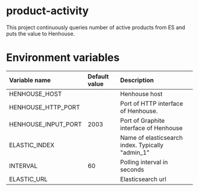 # product-activity

This project continuously queries number of active products from ES and
puts the value to Henhouse.

# Environment variables

| Variable name          |Default value   | Description                                                                                                  |
|:-----------------------|:----------------|:-------------------------------------------------------------------------------------------------------------|
| HENHOUSE_HOST          |               | Henhouse host |
| HENHOUSE_HTTP_PORT     |               | Port of HTTP interface of Henhouse. |
| HENHOUSE_INPUT_PORT    | 2003          | Port of Graphite interface of Henhouse |
| ELASTIC_INDEX          |               | Name of elasticsearch index. Typically "admin_1" |
| INTERVAL               | 60            | Polling interval in seconds|
| ELASTIC_URL            |               | Elasticsearch url  |
